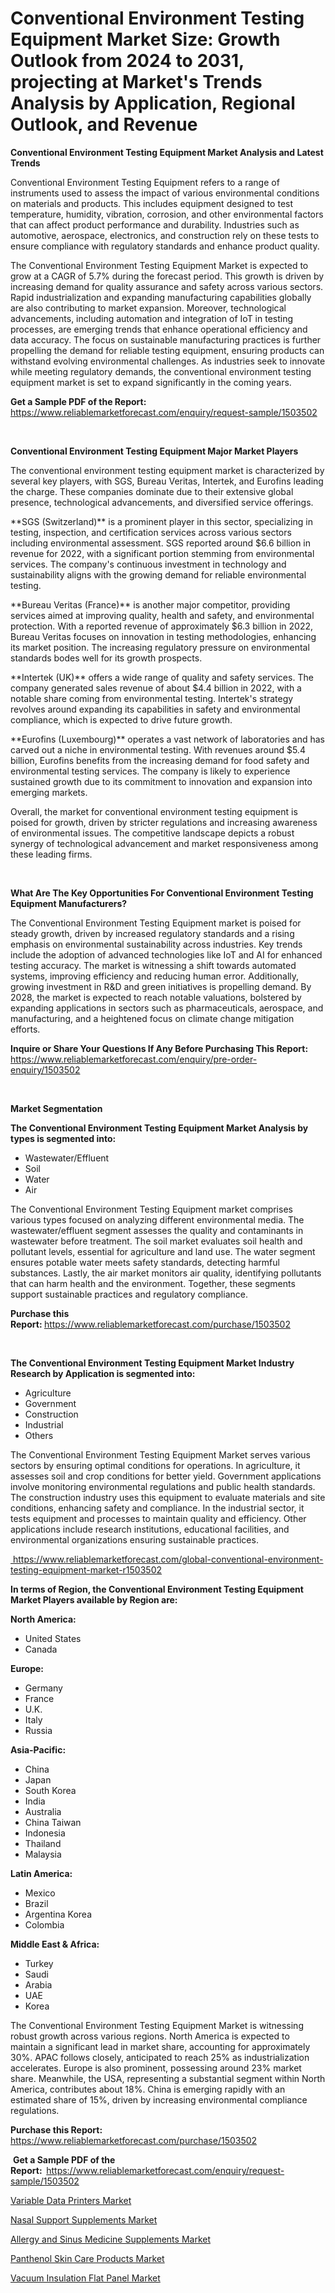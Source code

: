 <p><h1>Conventional Environment Testing Equipment Market Size: Growth Outlook from 2024 to 2031, projecting at Market's Trends Analysis by Application, Regional Outlook, and Revenue</h1></p><p><strong>Conventional Environment Testing Equipment Market Analysis and Latest Trends</strong></p>
<p><p>Conventional Environment Testing Equipment refers to a range of instruments used to assess the impact of various environmental conditions on materials and products. This includes equipment designed to test temperature, humidity, vibration, corrosion, and other environmental factors that can affect product performance and durability. Industries such as automotive, aerospace, electronics, and construction rely on these tests to ensure compliance with regulatory standards and enhance product quality.</p><p>The Conventional Environment Testing Equipment Market is expected to grow at a CAGR of 5.7% during the forecast period. This growth is driven by increasing demand for quality assurance and safety across various sectors. Rapid industrialization and expanding manufacturing capabilities globally are also contributing to market expansion. Moreover, technological advancements, including automation and integration of IoT in testing processes, are emerging trends that enhance operational efficiency and data accuracy. The focus on sustainable manufacturing practices is further propelling the demand for reliable testing equipment, ensuring products can withstand evolving environmental challenges. As industries seek to innovate while meeting regulatory demands, the conventional environment testing equipment market is set to expand significantly in the coming years.</p></p>
<p><strong>Get a Sample PDF of the Report:&nbsp;</strong> <a href="https://www.reliablemarketforecast.com/enquiry/request-sample/1503502?utm_campaign=1129&utm_medium=2&utm_source=Github&utm_content=ia&utm_term=27092024&utm_id=conventional-environment-testing-equipment">https://www.reliablemarketforecast.com/enquiry/request-sample/1503502</a></p>
<p>&nbsp;</p>
<p><strong>Conventional Environment Testing Equipment Major Market Players</strong></p>
<p><p>The conventional environment testing equipment market is characterized by several key players, with SGS, Bureau Veritas, Intertek, and Eurofins leading the charge. These companies dominate due to their extensive global presence, technological advancements, and diversified service offerings.</p><p>**SGS (Switzerland)** is a prominent player in this sector, specializing in testing, inspection, and certification services across various sectors including environmental assessment. SGS reported around $6.6 billion in revenue for 2022, with a significant portion stemming from environmental services. The company's continuous investment in technology and sustainability aligns with the growing demand for reliable environmental testing.</p><p>**Bureau Veritas (France)** is another major competitor, providing services aimed at improving quality, health and safety, and environmental protection. With a reported revenue of approximately $6.3 billion in 2022, Bureau Veritas focuses on innovation in testing methodologies, enhancing its market position. The increasing regulatory pressure on environmental standards bodes well for its growth prospects.</p><p>**Intertek (UK)** offers a wide range of quality and safety services. The company generated sales revenue of about $4.4 billion in 2022, with a notable share coming from environmental testing. Intertek's strategy revolves around expanding its capabilities in safety and environmental compliance, which is expected to drive future growth.</p><p>**Eurofins (Luxembourg)** operates a vast network of laboratories and has carved out a niche in environmental testing. With revenues around $5.4 billion, Eurofins benefits from the increasing demand for food safety and environmental testing services. The company is likely to experience sustained growth due to its commitment to innovation and expansion into emerging markets.</p><p>Overall, the market for conventional environment testing equipment is poised for growth, driven by stricter regulations and increasing awareness of environmental issues. The competitive landscape depicts a robust synergy of technological advancement and market responsiveness among these leading firms.</p></p>
<p>&nbsp;</p>
<p><strong>What Are The Key Opportunities For Conventional Environment Testing Equipment Manufacturers?</strong></p>
<p><p>The Conventional Environment Testing Equipment market is poised for steady growth, driven by increased regulatory standards and a rising emphasis on environmental sustainability across industries. Key trends include the adoption of advanced technologies like IoT and AI for enhanced testing accuracy. The market is witnessing a shift towards automated systems, improving efficiency and reducing human error. Additionally, growing investment in R&D and green initiatives is propelling demand. By 2028, the market is expected to reach notable valuations, bolstered by expanding applications in sectors such as pharmaceuticals, aerospace, and manufacturing, and a heightened focus on climate change mitigation efforts.</p></p>
<p><strong>Inquire or Share Your Questions If Any Before Purchasing This Report:</strong> <a href="https://www.reliablemarketforecast.com/enquiry/pre-order-enquiry/1503502?utm_campaign=1129&utm_medium=2&utm_source=Github&utm_content=ia&utm_term=27092024&utm_id=conventional-environment-testing-equipment">https://www.reliablemarketforecast.com/enquiry/pre-order-enquiry/1503502</a></p>
<p>&nbsp;</p>
<p><strong>Market Segmentation</strong></p>
<p><strong>The Conventional Environment Testing Equipment Market Analysis by types is segmented into:</strong></p>
<p><ul><li>Wastewater/Effluent</li><li>Soil</li><li>Water</li><li>Air</li></ul></p>
<p><p>The Conventional Environment Testing Equipment market comprises various types focused on analyzing different environmental media. The wastewater/effluent segment assesses the quality and contaminants in wastewater before treatment. The soil market evaluates soil health and pollutant levels, essential for agriculture and land use. The water segment ensures potable water meets safety standards, detecting harmful substances. Lastly, the air market monitors air quality, identifying pollutants that can harm health and the environment. Together, these segments support sustainable practices and regulatory compliance.</p></p>
<p><strong>Purchase this Report:&nbsp;</strong><a href="https://www.reliablemarketforecast.com/purchase/1503502?utm_campaign=1129&utm_medium=2&utm_source=Github&utm_content=ia&utm_term=27092024&utm_id=conventional-environment-testing-equipment">https://www.reliablemarketforecast.com/purchase/1503502</a></p>
<p>&nbsp;</p>
<p><strong>The Conventional Environment Testing Equipment Market Industry Research by Application is segmented into:</strong></p>
<p><ul><li>Agriculture</li><li>Government</li><li>Construction</li><li>Industrial</li><li>Others</li></ul></p>
<p><p>The Conventional Environment Testing Equipment Market serves various sectors by ensuring optimal conditions for operations. In agriculture, it assesses soil and crop conditions for better yield. Government applications involve monitoring environmental regulations and public health standards. The construction industry uses this equipment to evaluate materials and site conditions, enhancing safety and compliance. In the industrial sector, it tests equipment and processes to maintain quality and efficiency. Other applications include research institutions, educational facilities, and environmental organizations ensuring sustainable practices.</p></p>
<p><a href="https://www.reliablemarketforecast.com/global-conventional-environment-testing-equipment-market-r1503502?utm_campaign=1129&utm_medium=2&utm_source=Github&utm_content=ia&utm_term=27092024&utm_id=conventional-environment-testing-equipment">&nbsp;https://www.reliablemarketforecast.com/global-conventional-environment-testing-equipment-market-r1503502</a></p>
<p><strong>In terms of Region, the Conventional Environment Testing Equipment Market Players available by Region are:</strong></p>
<p>
    <p> <strong> North America: </strong>
        <ul>
            <li>United States</li>
            <li>Canada</li>
        </ul>
        </p> 
    <p> <strong> Europe: </strong>
        <ul>
            <li>Germany</li>
            <li>France</li>
            <li>U.K.</li>
            <li>Italy</li>
            <li>Russia</li>
        </ul>
        </p> 
    <p> <strong> Asia-Pacific: </strong>
        <ul>
            <li>China</li>
            <li>Japan</li>
            <li>South Korea</li>
            <li>India</li>
            <li>Australia</li>
            <li>China Taiwan</li>
            <li>Indonesia</li>
            <li>Thailand</li>
            <li>Malaysia</li>
        </ul>
        </p> 
    <p> <strong> Latin America: </strong>
        <ul>
            <li>Mexico</li>
            <li>Brazil</li>
            <li>Argentina Korea</li>
            <li>Colombia</li>
        </ul>
        </p> 
    <p> <strong> Middle East & Africa: </strong>
        <ul>
            <li>Turkey</li>
            <li>Saudi</li>
            <li>Arabia</li>
            <li>UAE</li>
            <li>Korea</li>
        </ul>
    </p>
    </p>
<p><p>The Conventional Environment Testing Equipment Market is witnessing robust growth across various regions. North America is expected to maintain a significant lead in market share, accounting for approximately 30%. APAC follows closely, anticipated to reach 25% as industrialization accelerates. Europe is also prominent, possessing around 23% market share. Meanwhile, the USA, representing a substantial segment within North America, contributes about 18%. China is emerging rapidly with an estimated share of 15%, driven by increasing environmental compliance regulations.</p></p>
<p><strong>Purchase this Report: </strong><a href="https://www.reliablemarketforecast.com/purchase/1503502?utm_campaign=1129&utm_medium=2&utm_source=Github&utm_content=ia&utm_term=27092024&utm_id=conventional-environment-testing-equipment">https://www.reliablemarketforecast.com/purchase/1503502</a></p>
<p>&nbsp;<strong>Get a Sample PDF of the Report:&nbsp;&nbsp;</strong><a href="https://www.reliablemarketforecast.com/enquiry/request-sample/1503502?utm_campaign=1129&utm_medium=2&utm_source=Github&utm_content=ia&utm_term=27092024&utm_id=conventional-environment-testing-equipment">https://www.reliablemarketforecast.com/enquiry/request-sample/1503502</a></p>
<p><strong></strong></p>
<p><p><a href="https://www.linkedin.com/pulse/variable-data-printers-market-strategic-insights-product-p997e?trackingId=2fehjd1QTP2G8G5E8E3PgQ%3D%3D&utm_campaign=1129&utm_medium=2&utm_source=Github&utm_content=ia&utm_term=27092024&utm_id=conventional-environment-testing-equipment">Variable Data Printers Market</a></p><p><a href="https://issuu.com/reportprime-2/docs/nasal-support-supplements-market-si_a54b3db579a0fb?utm_campaign=1129&utm_medium=2&utm_source=Github&utm_content=ia&utm_term=27092024&utm_id=conventional-environment-testing-equipment">Nasal Support Supplements Market</a></p><p><a href="https://issuu.com/reportprime-2/docs/allergy-and-sinus-medicine-suppleme_3ab21396f7c6df?utm_campaign=1129&utm_medium=2&utm_source=Github&utm_content=ia&utm_term=27092024&utm_id=conventional-environment-testing-equipment">Allergy and Sinus Medicine Supplements Market</a></p><p><a href="https://www.linkedin.com/pulse/global-panthenol-skin-care-products-industry-analysis-share-bkt4f?trackingId=0BzZMcfqQKC0qBSc2R%2Fc8w%3D%3D&utm_campaign=1129&utm_medium=2&utm_source=Github&utm_content=ia&utm_term=27092024&utm_id=conventional-environment-testing-equipment">Panthenol Skin Care Products Market</a></p><p><a href="https://github.com/denzelze5o/Market-Research-Report-List-1/blob/main/vacuum-insulation-flat-panel-market.md?utm_campaign=1129&utm_medium=2&utm_source=Github&utm_content=ia&utm_term=27092024&utm_id=conventional-environment-testing-equipment">Vacuum Insulation Flat Panel Market</a></p></p>